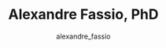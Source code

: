 ---
# this is autogenerated: do not edit
title: Alexandre Fassio, PhD
author: alexandre_fassio
layout: author-bio
jobtitle: Postdoctoral Researcher
bio: IFSC/USP
type: alumn
excerpt: "Visiting [CAPES Scholar](https://www.iie.org/Programs/CAPES), 2018-2019. Alexandre was a visiting scholar from the Federal University of Minas Gerais, Brazil. H"
header:
  teaser: /assets/images/people/bio-fassio.jpg
papers: 
    - title: Prioritizing virtual screening with interpretable interaction fingerprints
      excerpt: <u>Fassio AV</u>, Shub L, Ponzoni L, McKinley J, O'Meara MJ, Ferreira RS, Keiser MJ, de Melo Minardi RC. __bioRxiv__. 2022 May 29.
      link: ""

---